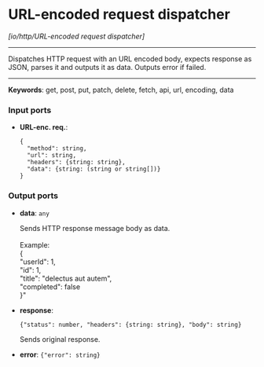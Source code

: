# URL-encoded request dispatcher

_[io/http/URL-encoded request dispatcher]_

---

Dispatches HTTP request with an URL encoded body, expects response as JSON, parses it and outputs it as data. Outputs error if failed.<br>

---

__Keywords__: get, post, put, patch, delete, fetch, api, url, encoding, data

### Input ports

* __URL-enc. req.__: 
    ```
    {
      "method": string,
      "url": string,
      "headers": {string: string},
      "data": {string: (string or string[])}
    }
    ```

### Output ports

* __data__: ` any `

    Sends HTTP response message body as data.<br>
    <br>
    Example:<br>
    {<br>
      "userId": 1, <br>
      "id": 1, <br>
      "title": "delectus aut autem",  <br>
      "completed": false<br>
    }"<br>


* __response__: 
    ```
    {"status": number, "headers": {string: string}, "body": string}
    ```

    Sends original response.<br>


* __error__: ` {"error": string} `

